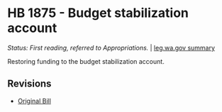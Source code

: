 # HB 1875 - Budget stabilization account
*Status: First reading, referred to Appropriations.* | [leg.wa.gov summary](https://app.leg.wa.gov/billsummary?BillNumber=1875&Year=2021)

Restoring funding to the budget stabilization account.

## Revisions
* [Original Bill](1/)